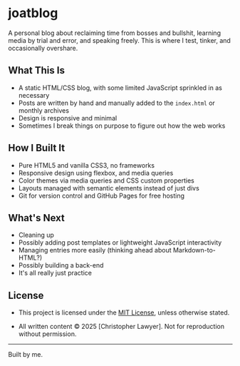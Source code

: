 # joatblog

A personal blog about reclaiming time from bosses and bullshit, learning media by trial and error, and speaking freely. This is where I test, tinker, and occasionally overshare.

## What This Is

- A static HTML/CSS blog, with some limited JavaScript sprinkled in as necessary
- Posts are written by hand and manually added to the `index.html` or monthly archives
- Design is responsive and minimal
- Sometimes I break things on purpose to figure out how the web works

## How I Built It

- Pure HTML5 and vanilla CSS3, no frameworks
- Responsive design using flexbox, and media queries
- Color themes via media queries and CSS custom properties
- Layouts managed with semantic elements instead of just divs
- Git for version control and GitHub Pages for free hosting

## What's Next

- Cleaning up
- Possibly adding post templates or lightweight JavaScript interactivity
- Managing entries more easily (thinking ahead about Markdown-to-HTML?)
- Possibly building a back-end
- It's all really just practice

## License

- This project is licensed under the [MIT License](LICENSE), unless otherwise stated.

- All written content © 2025 [Christopher Lawyer]. Not for reproduction without permission.


---

Built by me.